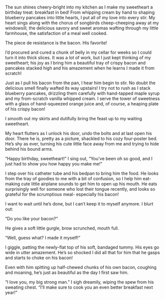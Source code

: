 The sun shines cheery-bright into my kitchen as I make my sweetheart a birthday treat: breakfast in bed! From whipping cream by hand to shaping blueberry pancakes into little hearts, I put all of my love into every stir. My heart sings along with the chorus of songbirds cheep-cheeping away at my windowsill, the delicious savory and sweet aromas wafting through my little farmhouse, the satisfaction of a meal well cooked.

The piece de resistance is the bacon. His favorite! 

I’d procured and cured a chunk of belly in my cellar for weeks so I could turn it into thick slices. It was a lot of work, but I just kept thinking of my sweetheart; his joy as I bring him a beautiful tray of crispy bacon and pancakes stacked high and his amazement when he learns I made it from scratch! 

Just as I pull his bacon from the pan, I hear him begin to stir. No doubt the delicious smell finally wafted its way upstairs! I try not to rush as I stack blueberry pancakes, drizzling them carefully with hand-tapped maple syrup and my from-scratch vanilla whipped cream. I serve the tower of sweetness with a glass of hand-squeezed orange juice and, of course, a heaping plate of his crispy bacon! 

I smooth out my skirts and dutifully bring the feast up to my waiting sweetheart. 

My heart flutters as I unlock his door, undo the bolts and at last open his door. There he is, pretty as a picture, shackled to his cozy four-poster bed. He’s shy as ever, turning his cute little face away from me and trying to hide behind his bound arms.

“Happy birthday, sweetheart!” I sing out, “You’ve been oh so good, and I just had to show you how happy you make me!”

I step over his catheter tube and his bedpan to bring him the food. He looks from the tray of goodies to me with a bit of confusion, so I help him eat- making cute little airplane sounds to get him to open up his mouth. He eats surprisingly well for someone who lost their tongue recently, and looks so grateful for the scrumptious meal- especially his bacon!

I want to wait until he’s done, but I can’t keep it to myself anymore. I blurt out: 

“Do you like your bacon?”

He gives a soft little gurgle, brow scrunched, mouth full.

“Well, guess what? I made it myself!”

I giggle, patting the newly-flat top of his soft, bandaged tummy. His eyes go wide in utter amazement. He’s so shocked I did all that for him that he gasps and starts to choke on his bacon!

Even with him spitting up half-chewed chunks of his own bacon, coughing and moaning, he’s just as beautiful as the day I first saw him.

“I love you, my big strong man.” I sigh dreamily, wiping the spew from his sweating chest. “I’ll make sure to cook you an even better breakfast next year!”
